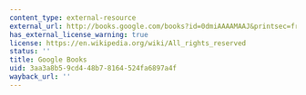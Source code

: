```yaml
---
content_type: external-resource
external_url: http://books.google.com/books?id=0dmiAAAAMAAJ&printsec=frontcover&dq=City+Planning:+Hearing+Before+the+Committee+on+the+District+of+Columbia,+United+States+Senate,+on+the+Subject+of+City+Planning&source=bl&ots=4vxJYB99jn&sig=Tew2B-wuzHXFkFrC4vy_eYo6Jqw&hl=
has_external_license_warning: true
license: https://en.wikipedia.org/wiki/All_rights_reserved
status: ''
title: Google Books
uid: 3aa3a8b5-9cd4-48b7-8164-524fa6897a4f
wayback_url: ''
---
```

